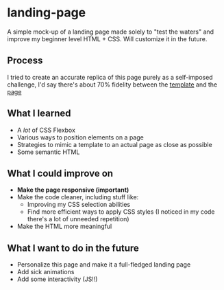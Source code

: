 # landing-page
A simple mock-up of a landing page made solely to "test the waters" and improve my beginner level HTML + CSS. Will customize it in the future.
## Process
I tried to create an accurate replica of this page purely as a self-imposed challenge, I'd say there's about 70% fidelity between the [template](https://cdn.statically.io/gh/TheOdinProject/curriculum/81a5d553f4073e593d23a6ab00d50eef8620796d/foundations/html_css/project/imgs/01.png) and the [page](https://terabvte.github.io/landing-page)
## What I learned
- A *lot* of CSS Flexbox
- Various ways to position elements on a page
- Strategies to mimic a template to an actual page as close as possible 
- Some semantic HTML
## What I could improve on
- **Make the page responsive (important)**
- Make the code cleaner, including stuff like:
  * Improving my CSS selection abilities
  * Find more efficient ways to apply CSS styles (I noticed in my code there's a lot of unneeded repetition)
- Make the HTML more meaningful
## What I want to do in the future
- Personalize this page and make it a full-fledged landing page
- Add sick animations
- Add some interactivity (JS!!)
